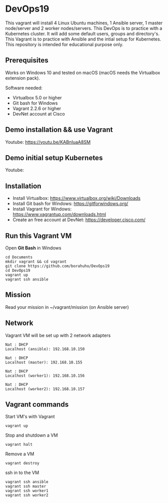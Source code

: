 # DevOps19

This vagrant will install 4 Linux Ubuntu machines, 1 Ansible server, 1 master node/server and 2 worker nodes/servers. This DevOps is to practice with a Kubernetes cluster.
It will add some default users, groups and directory's.
This Vagrant is to practice with Ansible and the intial setup for Kubernetes.
This repository is intended for educational purpose only.


## Prerequisites

Works on Windows 10 and tested on macOS (macOS needs the Virtualbox extension pack).

Software needed:
* Virtualbox 5.0 or higher
* Git bash for Windows
* Vagrant 2.2.6 or higher
* DevNet account at Cisco 


## Demo installation && use Vagrant

Youtube: https://youtu.be/KABnIuaA8SM


## Demo initial setup Kubernetes

Youtube: 


## Installation

* Install Virtualbox: https://www.virtualbox.org/wiki/Downloads
* Install Git bash for Windows: https://gitforwindows.org/
* Install Vagrant for Windows: https://www.vagrantup.com/downloads.html
* Create an free account at DevNet: https://developer.cisco.com/

## Run this Vagrant VM
Open **Git Bash** in Windows
```
cd Documents
mkdir vagrant && cd vagrant
git clone https://github.com/borahuho/DevOps19
cd DevOps19
vagrant up
vagrant ssh ansible
```
## Mission

Read your mission in ~/vagrant/mission (on Ansible server)

## Network
Vagrant VM will be set up with 2 network adapters
```
Nat : DHCP
Localhost (ansible): 192.168.10.150

Nat : DHCP
Localhost (master): 192.168.10.155

Nat : DHCP
Localhost (worker1): 192.168.10.156

Nat : DHCP
Localhost (worker2): 192.168.10.157
```
## Vagrant commands
Start VM's with Vagrant
```
vagrant up
```
Stop and shutdown a VM
```
vagrant halt
```
Remove a VM
```
vagrant destroy
```
ssh in to the VM
```
vagrant ssh ansible
vagrant ssh master
vagrant ssh worker1
vagrant ssh worker2
```

